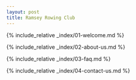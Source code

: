 ```yaml
---
layout: post
title: Ramsey Rowing Club
---
```


{% include_relative _index/01-welcome.md %}

{% include_relative _index/02-about-us.md %}

{% include_relative _index/03-faq.md %}

{% include_relative _index/04-contact-us.md %}
